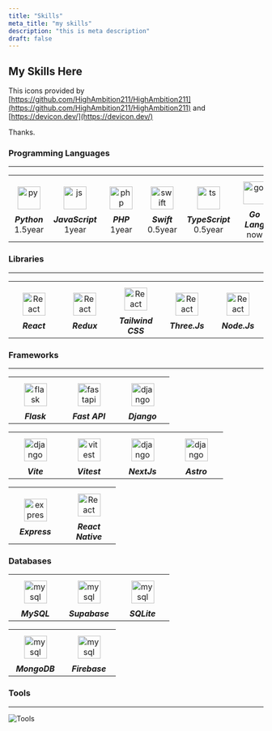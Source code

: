```yaml
---
title: "Skills"
meta_title: "my skills"
description: "this is meta description"
draft: false
---
```


## My Skills Here

This icons provided by [https://github.com/HighAmbition211/HighAmbition211](https://github.com/HighAmbition211/HighAmbition211) and [https://devicon.dev/](https://devicon.dev/)

Thanks.

### Programming Languages

<hr>

<table border="0">
  <td align="center" width="90">
    <a href="#" target="_blank"><img alt="py" width="45" height="45" style="padding:10px;" src="https://raw.githubusercontent.com/HighAmbition211/HighAmbition211/auxiliary/languages/python.svg" /></a>
    <br><b><i>Python</i></b>
    <div>1.5year</div>
  </td>
  <td align="center" width="90">
    <a href="#" target="_blank"><img alt="js" width="45" height="45" style="padding:10px;" src="https://raw.githubusercontent.com/HighAmbition211/HighAmbition211/auxiliary/languages/javascript.svg" /></a>
    <br><b><i>JavaScript</i></b>
    <div>1year</div>
  </td>
  <td align="center" width="90">
    <a href="#" target="_blank"><img alt="php" width="45" height="45" style="padding:10px;" src="https://cdn.jsdelivr.net/gh/devicons/devicon@latest/icons/php/php-original.svg" /></a>
    <br><b><i>PHP</i></b>
    <div>1year</div>
  </td>
  <td align="center" width="90">
    <a href="#" target="_blank"><img alt="swift" width="45" height="45" style="padding:10px;" src="https://raw.githubusercontent.com/HighAmbition211/HighAmbition211/auxiliary/languages/swift.svg" /></a>
    <br><b><i>Swift</i></b>
    <div>0.5year</div>
  </td>
  <td align="center" width="90">
    <a href="#" target="_blank"><img alt="ts" width="45" height="45" style="padding:10px;" src="https://raw.githubusercontent.com/HighAmbition211/HighAmbition211/auxiliary/languages/typescript.svg" /></a>
    <br><b><i>TypeScript</i></b>
    <div>0.5year</div>
  </td>
  <td align="center" width="90">
    <a href="#" target="_blank"><img alt="go" width="45" height="45" style="padding:10px;" src="https://raw.githubusercontent.com/HighAmbition211/HighAmbition211/auxiliary/languages/golang.svg" /></a>
    <br><b><i>Go Lang</i></b>
    <div>now</div>
  </td>
</table>

### Libraries

<hr>

<table border="0">
  <td align="center" width="90">
    <a href="https://react.dev/" target="_blank"><img alt="React" width="45" height="45" style="padding:10px;" src="https://raw.githubusercontent.com/HighAmbition211/HighAmbition211/auxiliary/libraries/react.svg" /></a>
    <br><b><i>React</i></b>
  </td>
  <td align="center" width="90">
    <a href="#" target="_blank"><img alt="React" width="45" height="45" style="padding:10px;" src="https://raw.githubusercontent.com/HighAmbition211/HighAmbition211/auxiliary/libraries/redux.svg" /></a>
    <br><b><i>Redux</i></b>
  </td>
  <td align="center" width="90">
    <a href="#" target="_blank"><img alt="React" width="45" height="45" style="padding:10px;" src="https://cdn.jsdelivr.net/gh/devicons/devicon@latest/icons/tailwindcss/tailwindcss-original.svg"" /></a>
    <br><b><i>Tailwind CSS</i></b>
  </td>
  <td align="center" width="90">
    <a href="#" target="_blank"><img alt="React" width="45" height="45" style="padding:10px;" src="https://raw.githubusercontent.com/HighAmbition211/HighAmbition211/auxiliary/libraries/three.js.svg" /></a>
    <br><b><i>Three.Js</i></b>
  </td>
  <td align="center" width="90">
    <a href="#" target="_blank"><img alt="React" width="45" height="45" style="padding:10px;" src="https://raw.githubusercontent.com/HighAmbition211/HighAmbition211/auxiliary/libraries/node.js.gif" /></a>
    <br><b><i>Node.Js</i></b>
  </td>
</table>

### Frameworks

<hr>

<table border="0">
  <td align="center" width="90">
    <a href="#" target="_blank"><img alt="flask" width="45" height="45" style="padding:10px;" src="https://cdn.jsdelivr.net/gh/devicons/devicon@latest/icons/flask/flask-original.svg" /></a>
    <br><b><i>Flask</i></b>
  </td>
  <td align="center" width="90">
    <a href="#" target="_blank"><img alt="fastapi" width="45" height="45" style="padding:10px;" src="https://cdn.jsdelivr.net/gh/devicons/devicon@latest/icons/fastapi/fastapi-original.svg" /></a>
    <br><b><i>Fast API</i></b>
  </td>
  <td align="center" width="90">
    <a href="#" target="_blank"><img alt="django" width="45" height="45" style="padding:10px;" src="https://raw.githubusercontent.com/HighAmbition211/HighAmbition211/auxiliary/frameworks/django.svg" /></a>
    <br><b><i>Django</i></b>
  </td>
</table>

<table border="0">
  <td align="center" width="90">
    <a href="#" target="_blank"><img alt="django" width="45" height="45" style="padding:10px;" src="https://cdn.jsdelivr.net/gh/devicons/devicon@latest/icons/vitejs/vitejs-original.svg" /></a>
    <br><b><i>Vite</i></b>
  </td>
  <td align="center" width="90">
    <a href="#" target="_blank"><img alt="vitest" width="45" height="45" style="padding:10px;" src="https://cdn.jsdelivr.net/gh/devicons/devicon@latest/icons/vitest/vitest-original.svg" /></a>
    <br><b><i>Vitest</i></b>
  </td>
  <td align="center" width="90">
    <a href="#" target="_blank"><img alt="django" width="45" height="45" style="padding:10px;" src="https://raw.githubusercontent.com/HighAmbition211/HighAmbition211/auxiliary/frameworks/nextjs.svg" /></a>
    <br><b><i>NextJs</i></b>
  </td>
  <td align="center" width="90">
    <a href="#" target="_blank"><img alt="django" width="45" height="45" style="padding:10px;" src="https://cdn.jsdelivr.net/gh/devicons/devicon@latest/icons/astro/astro-original.svg" /></a>
    <br><b><i>Astro</i></b>
  </td>
</table>

<table border="0">
  <td align="center" width="90">
    <a href="#" target="_blank"><img alt="express" width="45" height="45" style="padding:10px;" src="https://cdn.jsdelivr.net/gh/devicons/devicon@latest/icons/express/express-original.svg" /></a>
    <br><b><i>Express</i></b>
  </td>
    <td align="center" width="90">
    <a href="https://react.dev/" target="_blank"><img alt="React" width="45" height="45" style="padding:10px;" src="https://raw.githubusercontent.com/HighAmbition211/HighAmbition211/auxiliary/libraries/react.svg" /></a>
    <br><b><i>React Native</i></b>
  </td>
</table>

### Databases

</hr>

<table border="0">
  <td align="center" width="90">
    <a href="#" target="_blank"><img alt="mysql" width="45" height="45" style="padding:10px;" src="https://raw.githubusercontent.com/HighAmbition211/HighAmbition211/auxiliary/databases/mysql.svg" /></a>
    <br><b><i>MySQL</i></b>
  </td>
  <td align="center" width="90">
    <a href="#" target="_blank"><img alt="mysql" width="45" height="45" style="padding:10px;" src="https://cdn.jsdelivr.net/gh/devicons/devicon@latest/icons/supabase/supabase-original.svg" /></a>
    <br><b><i>Supabase</i></b>
  </td>
  <td align="center" width="90">
    <a href="#" target="_blank"><img alt="mysql" width="45" height="45" style="padding:10px;" src="https://cdn.jsdelivr.net/gh/devicons/devicon@latest/icons/sqlite/sqlite-original.svg" /></a>
    <br><b><i>SQLite</i></b>
  </td>
</table>

<table border="0">
  <td align="center" width="90">
    <a href="#" target="_blank"><img alt="mysql" width="45" height="45" style="padding:10px;" src="https://raw.githubusercontent.com/HighAmbition211/HighAmbition211/auxiliary/databases/mongoDB.gif" /></a>
    <br><b><i>MongoDB</i></b>
  </td>
  <td align="center" width="90">
    <a href="#" target="_blank"><img alt="mysql" width="45" height="45" style="padding:10px;" src="https://cdn.jsdelivr.net/gh/devicons/devicon@latest/icons/firebase/firebase-original.svg" /></a>
    <br><b><i>Firebase</i></b>
  </td>
</table>

### Tools

<hr>

![Tools](https://skillicons.dev/icons?i=md,vim,vscode,aws,docker,vercel,linux,github,postman,figma)

<br><br>
